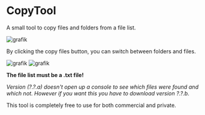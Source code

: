 # CopyTool
A small tool to copy files and folders from a file list.

![grafik](https://github.com/MateoWasClaimed/CopyTool/assets/90092866/a5919b53-af37-4694-b0a0-9231eec7565d)

By clicking the copy files button, you can switch between folders and files.

![grafik](https://github.com/MateoWasClaimed/CopyTool/assets/90092866/c8544ee5-b8e1-43cf-9e85-fb8b27270b3a) ![grafik](https://github.com/MateoWasClaimed/CopyTool/assets/90092866/b093bd37-2631-4918-8e1b-629f7c071e61)

**The file list must be a .txt file!**

*Version (?.?.a) doesn't open up a console to see which files were found and which not.
However if you want this you have to download version ?.?.b.*

This tool is completely free to use for both commercial and private.
